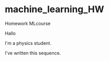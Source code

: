 # machine_learning_HW
Homework MLcourse

Hallo 

I'm a physics student.

I've written this sequence.
